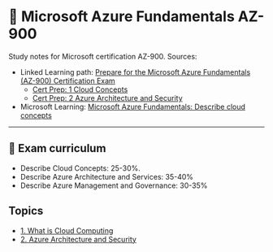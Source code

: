 # 📖 Microsoft Azure Fundamentals AZ-900
Study notes for Microsoft certification AZ-900.
Sources:
- Linked Learning path: [Prepare for the Microsoft Azure Fundamentals (AZ-900) Certification Exam](https://www.linkedin.com/learning/paths/prepare-for-the-microsoft-azure-fundamentals-az-900-certification-exam?u=2216250)
  - [Cert Prep: 1 Cloud Concepts](https://www.linkedin.com/learning/microsoft-azure-fundamentals-az-900-cert-prep-1-cloud-concepts/hello-cloud-9706287?contextUrn=urn%3Ali%3AlyndaLearningPath%3A5d8bb5f9498e3236cc92196a&u=2216250)
  - [Cert Prep: 2 Azure Architecture and Security](https://www.linkedin.com/learning/microsoft-azure-fundamentals-az-900-cert-prep-2-azure-architecture-and-security/hello-azure?contextUrn=urn%3Ali%3AlyndaLearningPath%3A5d8bb5f9498e3236cc92196a&u=2216250)
- Microsoft Learning: [Microsoft Azure Fundamentals: Describe cloud concepts](https://learn.microsoft.com/en-us/training/paths/microsoft-azure-fundamentals-describe-cloud-concepts/)
___
## 📝 Exam curriculum

- Describe Cloud Concepts: 25-30%.
- Describe Azure Architecture and Services: 35-40%
- Describe Azure Management and Governance: 30-35%

## Topics

* [1. What is Cloud Computing](1%20What%20is%20Cloud%20Computing.MD)
* [2. Azure Architecture and Security](2%20Azure%20Architecture%20and%20Security.MD.MD)